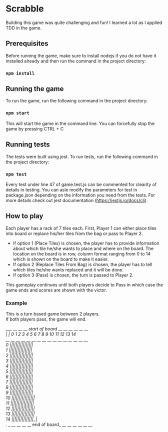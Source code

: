# Scrabble 

Building this game was quite challenging and fun! I learned a lot as I applied TDD in the game.

## Prerequisites

Before running the game, make sure to install nodejs if you do not have it installed already and then run the command in the project directory:

### `npm install`

## Running the game

To run the game, run the following command in the project directory:

### `npm start`

This will start the game in the command line. You can forcefully stop the game by pressing CTRL + C

## Running tests

The tests were built using jest. To run tests, run the following command in the project directory:

### `npm test`

Every test under line 47 of game.test.js can be commented for clearity of details in testing. You can asle modify the parameters for test in package.json depending on the information you need from the tests. For more details check out jest documentation (https://jestjs.io/docs/cli).

## How to play

Each player has a rack of 7 tiles each. First, Player 1 can either place tiles into board or replace his/her tiles from the bag or pass to Player 2.  
<ul>
    <li>If option 1 (Place Tiles) is chosen, the player has to provide information about which tile he/she wants to place and where on the board. The location on the board is in row, column format ranging from 0 to 14 which is shown on the board to make it easier.</li>  
    <li>If option 2 (Replace Tiles From Bag) is chosen, the player has to tell which tiles he/she wants replaced and it will be done.</li>  
    <li>If option 3 (Pass) is chosen, the turn is passed to Player 2.  </li>
</ul>  
This gameplay continues until both players decide to Pass in which case the game ends and scores are shown with the victor.

### Example

This is a turn based game between 2 players. <br/>
If both players pass, the game will end. <br/>

___ __ __ __ __start of board_ __ __ __ __ __ __ <br/>
| | 0  1  2  3  4  5  6  7  8  9  10 11 12 13 14 <br/>
__  __ __ __ __ __ __ __ __ __ __ __ __ __ __ __ <br/>
0  |__|__|__|__|__|__|__|__|__|__|__|__|__|__|__| <br/>
1  |__|__|__|__|__|__|__|__|__|__|__|__|__|__|__| <br/>
2  |__|__|__|__|__|__|__|__|__|__|__|__|__|__|__| <br/>
3  |__|__|__|__|__|__|__|__|__|__|__|__|__|__|__| <br/>
4  |__|__|__|__|__|__|__|__|__|__|__|__|__|__|__| <br/>
5  |__|__|__|__|__|__|__|__|__|__|__|__|__|__|__| <br/>
6  |__|__|__|__|__|__|__|__|__|__|__|__|__|__|__| <br/>
7  |__|__|__|__|__|__|__|__|__|__|__|__|__|__|__| <br/>
8  |__|__|__|__|__|__|__|__|__|__|__|__|__|__|__| <br/>
9  |__|__|__|__|__|__|__|__|__|__|__|__|__|__|__| <br/>
10 |__|__|__|__|__|__|__|__|__|__|__|__|__|__|__| <br/>
11 |__|__|__|__|__|__|__|__|__|__|__|__|__|__|__| <br/>
12 |__|__|__|__|__|__|__|__|__|__|__|__|__|__|__| <br/>
13 |__|__|__|__|__|__|__|__|__|__|__|__|__|__|__| <br/>
14 |__|__|__|__|__|__|__|__|__|__|__|__|__|__|__| <br/>
. _ __ __ __ __ end of board_ __ __ __ __ __ __ <br/>
